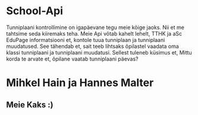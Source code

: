 # School-Api


Tunniplaani kontrollimine on igapäevane tegu meie kõige jaoks.
Nii et me tahtsime seda kiiremaks teha.
Meie Api võtab kahelt lehelt,
TTHK ja aSc EduPage informatsiooni
et, kontole tuua tunniplaan ja tunniplaani muudatused.
See tähendab et, sait teeb lihtsaks õpilastel vaadata oma klassi tunniplaani ja tunniplaani muudatusi.
Sellest tuleneb küsimus et,
Mittu korda te arvate et, õpilane vaatab tunniplaani päevas?

# Mihkel Hain ja Hannes Malter
## Meie Kaks :)
